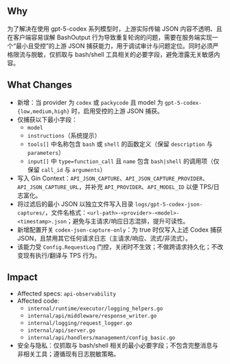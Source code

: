 ## Why
为了解决在使用 gpt-5-codex 系列模型时，上游实际传输 JSON 内容不透明、且在客户端容易误解 BashOutput 行为导致重复轮询的问题，需要在服务端实现一个“最小且受控”的上游 JSON 捕获能力，用于调试审计与问题定位。同时必须严格限流与脱敏，仅抓取与 bash/shell 工具相关的必要字段，避免泄露无关敏感内容。

## What Changes
- 新增：当 provider 为 `codex` 或 `packycode` 且 model 为 `gpt-5-codex-{low,medium,high}` 时，启用受控的上游 JSON 捕获。
- 仅捕获以下最小字段：
  - `model`
  - `instructions`（系统提示）
  - `tools[]` 中名称包含 `bash` 或 `shell` 的函数定义（保留 `description` 与 `parameters`）
  - `input[]` 中 `type=function_call` 且 `name` 包含 `bash|shell` 的调用项（仅保留 `call_id` 与 `arguments`）
- 写入 Gin Context：`API_JSON_CAPTURE`、`API_JSON_CAPTURE_PROVIDER`、`API_JSON_CAPTURE_URL`，并补充 `API_PROVIDER`、`API_MODEL_ID` 以便 TPS/日志富化。
- 将过滤后的最小 JSON 以独立文件写入目录 `logs/gpt-5-codex-json-captures/`，文件名格式：`<url-path>-<provider>-<model>-<timestamp>.json`；避免与主请求/响应日志混排，提升可读性。
- 新增配置开关 `codex-json-capture-only`：为 true 时仅写入上述 Codex 捕获 JSON，且禁用其它任何请求日志（主请求/响应、流式/非流式）。
- 该能力受 `Config.RequestLog` 门控，关闭时不生效；不做跨请求持久化；不改变现有执行/翻译与 TPS 行为。

## Impact
- Affected specs: `api-observability`
- Affected code:
  - `internal/runtime/executor/logging_helpers.go`
  - `internal/api/middleware/response_writer.go`
  - `internal/logging/request_logger.go`
  - `internal/api/server.go`
  - `internal/api/handlers/management/config_basic.go`
- 安全与隐私：仅抓取与 bash/shell 相关的最小必要字段；不包含完整消息与非相关工具；遵循现有日志脱敏策略。
